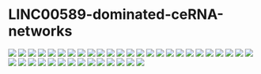# LINC00589-dominated-ceRNA-networks
![](https://github.com/lingyuyuxin1984/LINC00589-dominated-ceRNA-networks/blob/main/images/Figure1D-High%20expression%20of%20LINC00589.jpg)
![](https://github.com/lingyuyuxin1984/LINC00589-dominated-ceRNA-networks/blob/main/images/Figure1D-Low%20expression%20of%20LINC00589.jpg)
![](https://github.com/lingyuyuxin1984/LINC00589-dominated-ceRNA-networks/blob/main/images/Figure2F-Lv-LINC00589.jpg)
![](https://github.com/lingyuyuxin1984/LINC00589-dominated-ceRNA-networks/blob/main/images/Figure2F-Lv-NC.jpg)
![](https://github.com/lingyuyuxin1984/LINC00589-dominated-ceRNA-networks/blob/main/images/Figure2F-sh-LINC00589.jpg)
![](https://github.com/lingyuyuxin1984/LINC00589-dominated-ceRNA-networks/blob/main/images/Figure2F-sh-NC.jpg)
![](https://github.com/lingyuyuxin1984/LINC00589-dominated-ceRNA-networks/blob/main/images/Figure3A-Lv-LINC00589.jpg)
![](https://github.com/lingyuyuxin1984/LINC00589-dominated-ceRNA-networks/blob/main/images/Figure3A-Lv-NC.jpg)
![](https://github.com/lingyuyuxin1984/LINC00589-dominated-ceRNA-networks/blob/main/images/Figure5F-sh-NC.jpg)
![](https://github.com/lingyuyuxin1984/LINC00589-dominated-ceRNA-networks/blob/main/images/Figure5F-sh-miR-100.jpg)
![](https://github.com/lingyuyuxin1984/LINC00589-dominated-ceRNA-networks/blob/main/images/Figure5F-sh-miR-452.jpg)
![](https://github.com/lingyuyuxin1984/LINC00589-dominated-ceRNA-networks/blob/main/images/Figure5H-sh-NC.jpg)
![](https://github.com/lingyuyuxin1984/LINC00589-dominated-ceRNA-networks/blob/main/images/Figure5H-sh-miR-100.jpg)
![](https://github.com/lingyuyuxin1984/LINC00589-dominated-ceRNA-networks/blob/main/images/Figure5H-sh-miR-452.jpg)
![](https://github.com/lingyuyuxin1984/LINC00589-dominated-ceRNA-networks/blob/main/images/Figure7F-Lv-LINC%2Bsh-DLG5.jpg)
![](https://github.com/lingyuyuxin1984/LINC00589-dominated-ceRNA-networks/blob/main/images/Figure7F-Lv-LINC%2Bsh-NC.jpg)
![](https://github.com/lingyuyuxin1984/LINC00589-dominated-ceRNA-networks/blob/main/images/Figure7F-Lv-LINC%2Bsh-PRDM16.jpg)
![](https://github.com/lingyuyuxin1984/LINC00589-dominated-ceRNA-networks/blob/main/images/Figure7F-Lv-NC%2Bsh-NC.jpg)
![](https://github.com/lingyuyuxin1984/LINC00589-dominated-ceRNA-networks/blob/main/images/Figure7H-Lv-LINC%2Bsh-DLG5.jpg)
![](https://github.com/lingyuyuxin1984/LINC00589-dominated-ceRNA-networks/blob/main/images/Figure7H-Lv-LINC%2Bsh-NC.jpg)
![](https://github.com/lingyuyuxin1984/LINC00589-dominated-ceRNA-networks/blob/main/images/Figure7H-Lv-LINC%2Bsh-PRDM16.jpg)
![](https://github.com/lingyuyuxin1984/LINC00589-dominated-ceRNA-networks/blob/main/images/Figure7H-Lv-NC%2Bsh-NC.jpg)
![](https://github.com/lingyuyuxin1984/LINC00589-dominated-ceRNA-networks/blob/main/images/Figure8A.jpg)
![](https://github.com/lingyuyuxin1984/LINC00589-dominated-ceRNA-networks/blob/main/images/Figure8D-Lv-LINC%2BmiR-100.PNG)
![](https://github.com/lingyuyuxin1984/LINC00589-dominated-ceRNA-networks/blob/main/images/Figure8D-Lv-LINC%2BmiR-452.PNG)
![](https://github.com/lingyuyuxin1984/LINC00589-dominated-ceRNA-networks/blob/main/images/Figure8D-Lv-LINC%2BmiR-NC.PNG)
![](https://github.com/lingyuyuxin1984/LINC00589-dominated-ceRNA-networks/blob/main/images/Figure8D-Lv-NC%2BmiR-NC.PNG)
![](https://github.com/lingyuyuxin1984/LINC00589-dominated-ceRNA-networks/blob/main/images/Figure8L-DLG5-Lv-LINC%2BmiR-100.jpg)
![](https://github.com/lingyuyuxin1984/LINC00589-dominated-ceRNA-networks/blob/main/images/Figure8L-DLG5-Lv-LINC%2BmiR-452.jpg)
![](https://github.com/lingyuyuxin1984/LINC00589-dominated-ceRNA-networks/blob/main/images/Figure8L-DLG5-Lv-LINC%2BmiR-NC.jpg)
![](https://github.com/lingyuyuxin1984/LINC00589-dominated-ceRNA-networks/blob/main/images/Figure8L-DLG5-Lv-NC%2BmiR-NC.jpg)
![](https://github.com/lingyuyuxin1984/LINC00589-dominated-ceRNA-networks/blob/main/images/Figure8L-PRDM16-Lv-LINC%2BmiR-100.jpg)
![](https://github.com/lingyuyuxin1984/LINC00589-dominated-ceRNA-networks/blob/main/images/Figure8L-PRDM16-Lv-LINC%2BmiR-452.jpg)
![](https://github.com/lingyuyuxin1984/LINC00589-dominated-ceRNA-networks/blob/main/images/Figure8L-PRDM16-Lv-LINC%2BmiR-NC.jpg)
![](https://github.com/lingyuyuxin1984/LINC00589-dominated-ceRNA-networks/blob/main/images/Figure8L-PRDM16-Lv-NC%2BmiR-NC.jpg)
![](https://github.com/lingyuyuxin1984/LINC00589-dominated-ceRNA-networks/blob/main/images/Figure9E-DLG5-Non-response.jpg)
![](https://github.com/lingyuyuxin1984/LINC00589-dominated-ceRNA-networks/blob/main/images/Figure9E-DLG5-Response.jpg)
![](https://github.com/lingyuyuxin1984/LINC00589-dominated-ceRNA-networks/blob/main/images/Figure9E-PRDM16-Non-response.jpg)
![](https://github.com/lingyuyuxin1984/LINC00589-dominated-ceRNA-networks/blob/main/images/Figure9E-PRDM16-Response.jpg)
